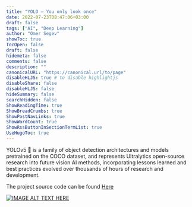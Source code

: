 ```yaml
---
title: "YOLO — You only look once"
date: 2022-07-23T08:47:06+03:00
draft: false
tags: ["AI", "Deep Learning"]
author: "Omer Segev"
showToc: true
TocOpen: false
draft: false
hidemeta: false
comments: false
description: ""
canonicalURL: "https://canonical.url/to/page"
disableHLJS: true # to disable highlightjs
disableShare: false
disableHLJS: false
hideSummary: false
searchHidden: false
ShowReadingTime: true
ShowBreadCrumbs: true
ShowPostNavLinks: true
ShowWordCount: true
ShowRssButtonInSectionTermList: true
UseHugoToc: true
---
```


YOLOv5 🚀 is a family of object detection architectures and models pretrained on the COCO dataset, and represents Ultralytics open-source research into future vision AI methods, incorporating lessons learned and best practices evolved over thousands of hours of research and development.

The project source code can be found [Here](https://github.com/ultralytics/yolov5)

[![IMAGE ALT TEXT HERE](https://img.youtube.com/vi/4eIBisqx9_g/0.jpg)](https://www.youtube.com/watch?v=4eIBisqx9_g)